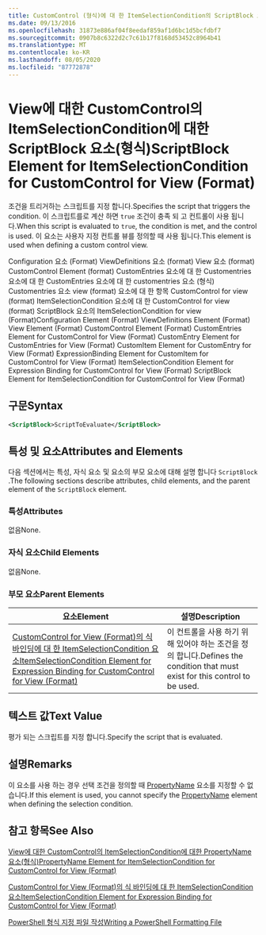 ```yaml
---
title: CustomControl (형식)에 대 한 ItemSelectionCondition의 ScriptBlock 요소 | Microsoft Docs
ms.date: 09/13/2016
ms.openlocfilehash: 31873e886af04f8eedaf859af1d6bc1d5bcfdbf7
ms.sourcegitcommit: 0907b8c6322d2c7c61b17f8168d53452c8964b41
ms.translationtype: MT
ms.contentlocale: ko-KR
ms.lasthandoff: 08/05/2020
ms.locfileid: "87772878"
---
```

# <a name="scriptblock-element-for-itemselectioncondition-for-customcontrol-for-view-format"></a><span data-ttu-id="a7f11-102">View에 대한 CustomControl의 ItemSelectionCondition에 대한 ScriptBlock 요소(형식)</span><span class="sxs-lookup"><span data-stu-id="a7f11-102">ScriptBlock Element for ItemSelectionCondition for CustomControl for View (Format)</span></span>

<span data-ttu-id="a7f11-103">조건을 트리거하는 스크립트를 지정 합니다.</span><span class="sxs-lookup"><span data-stu-id="a7f11-103">Specifies the script that triggers the condition.</span></span> <span data-ttu-id="a7f11-104">이 스크립트를로 계산 하면 `true` 조건이 충족 되 고 컨트롤이 사용 됩니다.</span><span class="sxs-lookup"><span data-stu-id="a7f11-104">When this script is evaluated to `true`, the condition is met, and the control is used.</span></span> <span data-ttu-id="a7f11-105">이 요소는 사용자 지정 컨트롤 뷰를 정의할 때 사용 됩니다.</span><span class="sxs-lookup"><span data-stu-id="a7f11-105">This element is used when defining a custom control view.</span></span>

<span data-ttu-id="a7f11-106">Configuration 요소 (Format) ViewDefinitions 요소 (format) View 요소 (format) CustomControl Element (format) CustomEntries 요소에 대 한 Customentries 요소에 대 한 CustomEntries 요소에 대 한 customentries 요소 (형식) Customentries 요소 view (format) 요소에 대 한 항목 CustomControl for view (format) ItemSelectionCondition 요소에 대 한 CustomControl for view (format) ScriptBlock 요소의 ItemSelectionCondition for view (Format)</span><span class="sxs-lookup"><span data-stu-id="a7f11-106">Configuration Element (Format) ViewDefinitions Element (Format) View Element (Format) CustomControl Element (Format) CustomEntries Element for CustomControl for View (Format) CustomEntry Element for CustomEntries for View (Format) CustomItem Element for CustomEntry for View (Format) ExpressionBinding Element for CustomItem for CustomControl for View (Format) ItemSelectionCondition Element for Expression Binding for CustomControl for View (Format) ScriptBlock Element for ItemSelectionCondition for CustomControl for View (Format)</span></span>

## <a name="syntax"></a><span data-ttu-id="a7f11-107">구문</span><span class="sxs-lookup"><span data-stu-id="a7f11-107">Syntax</span></span>

```xml
<ScriptBlock>ScriptToEvaluate</ScriptBlock>
```

## <a name="attributes-and-elements"></a><span data-ttu-id="a7f11-108">특성 및 요소</span><span class="sxs-lookup"><span data-stu-id="a7f11-108">Attributes and Elements</span></span>

<span data-ttu-id="a7f11-109">다음 섹션에서는 특성, 자식 요소 및 요소의 부모 요소에 대해 설명 합니다 `ScriptBlock` .</span><span class="sxs-lookup"><span data-stu-id="a7f11-109">The following sections describe attributes, child elements, and the parent element of the `ScriptBlock` element.</span></span>

### <a name="attributes"></a><span data-ttu-id="a7f11-110">특성</span><span class="sxs-lookup"><span data-stu-id="a7f11-110">Attributes</span></span>

<span data-ttu-id="a7f11-111">없음</span><span class="sxs-lookup"><span data-stu-id="a7f11-111">None.</span></span>

### <a name="child-elements"></a><span data-ttu-id="a7f11-112">자식 요소</span><span class="sxs-lookup"><span data-stu-id="a7f11-112">Child Elements</span></span>

<span data-ttu-id="a7f11-113">없음</span><span class="sxs-lookup"><span data-stu-id="a7f11-113">None.</span></span>

### <a name="parent-elements"></a><span data-ttu-id="a7f11-114">부모 요소</span><span class="sxs-lookup"><span data-stu-id="a7f11-114">Parent Elements</span></span>

|<span data-ttu-id="a7f11-115">요소</span><span class="sxs-lookup"><span data-stu-id="a7f11-115">Element</span></span>|<span data-ttu-id="a7f11-116">설명</span><span class="sxs-lookup"><span data-stu-id="a7f11-116">Description</span></span>|
|-------------|-----------------|
|[<span data-ttu-id="a7f11-117">CustomControl for View (Format)의 식 바인딩에 대 한 ItemSelectionCondition 요소</span><span class="sxs-lookup"><span data-stu-id="a7f11-117">ItemSelectionCondition Element for Expression Binding for CustomControl for View (Format)</span></span>](./itemselectioncondition-element-for-expressionbinding-for-customcontrol-format.md)|<span data-ttu-id="a7f11-118">이 컨트롤을 사용 하기 위해 있어야 하는 조건을 정의 합니다.</span><span class="sxs-lookup"><span data-stu-id="a7f11-118">Defines the condition that must exist for this control to be used.</span></span>|

## <a name="text-value"></a><span data-ttu-id="a7f11-119">텍스트 값</span><span class="sxs-lookup"><span data-stu-id="a7f11-119">Text Value</span></span>

<span data-ttu-id="a7f11-120">평가 되는 스크립트를 지정 합니다.</span><span class="sxs-lookup"><span data-stu-id="a7f11-120">Specify the script that is evaluated.</span></span>

## <a name="remarks"></a><span data-ttu-id="a7f11-121">설명</span><span class="sxs-lookup"><span data-stu-id="a7f11-121">Remarks</span></span>

<span data-ttu-id="a7f11-122">이 요소를 사용 하는 경우 선택 조건을 정의할 때 [PropertyName](./propertyname-element-for-itemselectioncondition-for-customcontrol-for-view-format.md) 요소를 지정할 수 없습니다.</span><span class="sxs-lookup"><span data-stu-id="a7f11-122">If this element is used, you cannot specify the [PropertyName](./propertyname-element-for-itemselectioncondition-for-customcontrol-for-view-format.md) element when defining the selection condition.</span></span>

## <a name="see-also"></a><span data-ttu-id="a7f11-123">참고 항목</span><span class="sxs-lookup"><span data-stu-id="a7f11-123">See Also</span></span>

[<span data-ttu-id="a7f11-124">View에 대한 CustomControl의 ItemSelectionCondition에 대한 PropertyName 요소(형식)</span><span class="sxs-lookup"><span data-stu-id="a7f11-124">PropertyName Element for ItemSelectionCondition for CustomControl for View (Format)</span></span>](./propertyname-element-for-itemselectioncondition-for-customcontrol-for-view-format.md)

[<span data-ttu-id="a7f11-125">CustomControl for View (Format)의 식 바인딩에 대 한 ItemSelectionCondition 요소</span><span class="sxs-lookup"><span data-stu-id="a7f11-125">ItemSelectionCondition Element for Expression Binding for CustomControl for View (Format)</span></span>](./itemselectioncondition-element-for-expressionbinding-for-customcontrol-format.md)

[<span data-ttu-id="a7f11-126">PowerShell 형식 지정 파일 작성</span><span class="sxs-lookup"><span data-stu-id="a7f11-126">Writing a PowerShell Formatting File</span></span>](./writing-a-powershell-formatting-file.md)
